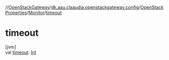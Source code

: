 //[OpenStackGateway](../../../../index.md)/[dk.aau.claaudia.openstackgateway.config](../../index.md)/[OpenStackProperties](../index.md)/[Monitor](index.md)/[timeout](timeout.md)

# timeout

[jvm]\
val [timeout](timeout.md): [Int](https://kotlinlang.org/api/latest/jvm/stdlib/kotlin/-int/index.html)
